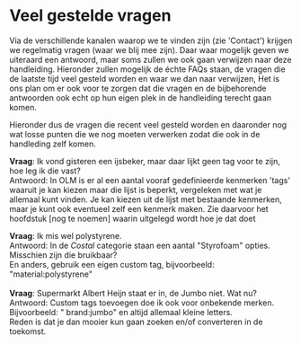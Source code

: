 # Veel gestelde vragen

Via de verschillende kanalen waarop we te vinden zijn (zie 'Contact') krijgen we regelmatig vragen (waar we blij mee zijn).
Daar waar mogelijk geven we uiteraard een antwoord, maar soms zullen we ook gaan verwijzen naar deze handleiding.
Hieronder zullen mogelijk de échte FAQs staan, de vragen die de laatste tijd veel gesteld worden en waar we dan naar verwijzen,
Het is ons plan om er ook voor te zorgen dat die vragen en de bijbehorende antwoorden ook echt op hun eigen plek in de handleiding terecht gaan komen.

Hieronder dus de vragen die recent veel gesteld worden en daaronder nog wat losse punten die we nog moeten verwerken zodat die ook in de handleding zelf komen.


**Vraag**: Ik vond gisteren een ijsbeker, maar daar lijkt geen tag voor te zijn, hoe leg ik die vast?<br />
Antwoord: In OLM is er al een aantal vooraf gedefinieerde kenmerken 'tags' waaruit je kan kiezen maar die lijst is beperkt, vergeleken met wat je allemaal kunt vinden. Je kan kiezen uit de lijst met bestaande kenmerken, maar je kunt ook eventueel zelf een kenmerk maken. Zie daarvoor het hoofdstuk [nog te noemen] waarin uitgelegd wordt hoe je dat doet

**Vraag**: Ik mis wel polystyrene.<br />
Antwoord: In de *Costal* categorie staan een aantal "Styrofoam" opties. Misschien zijn die bruikbaar?<br />
En anders, gebruik een eigen custom tag, bijvoorbeeld: "material:polystyrene"<br />
<br />
**Vraag**: Supermarkt Albert Heijn staat er in, de Jumbo niet. Wat nu?<br />
Antwoord: Custom tags toevoegen doe ik ook voor onbekende merken. <br />
Bijvoorbeeld: " brand:jumbo" en altijd allemaal kleine letters.<br />
Reden is dat je dan mooier kun gaan zoeken en/of converteren in de toekomst.<br />
